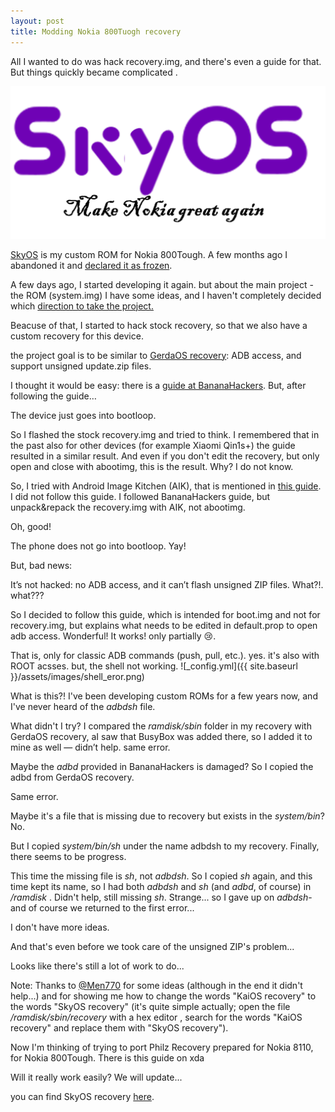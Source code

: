 ```yaml
---
layout: post
title: Modding Nokia 800Tuogh recovery
---
```


All I wanted to do was hack recovery.img, and there's even a guide for that. But things quickly became complicated .

![SkyOSlogo](https://raw.githubusercontent.com/AshiVered/SkyOS/main/res/logo.png)

[SkyOS](https://github.com/AshiVered/SkyOS) is my custom ROM for Nokia 800Tough. A few months ago I abandoned it and [declared it as frozen](https://github.com/AshiVered/SkyOS/issues/6).

A few days ago, I started developing it again. but about the main project - the ROM (system.img) I have some ideas, and I haven't completely decided which [direction to take the project.](https://github.com/AshiVered/SkyOS/discussions/7)

Beacuse of that, I started to hack stock recovery, so that we also have a custom recovery for this device.

the project goal is to be similar to [GerdaOS recovery](https://gitlab.com/project-pris/recovery): ADB access, and support unsigned update.zip files.

I thought it would be easy: there is a [guide at BananaHackers](https://wiki.bananahackers.net/root/recovery-mode).
But, after following the guide…

The device just goes into bootloop.

So I flashed the stock recovery.img and tried to think. I remembered that in the past also for other devices (for example Xiaomi Qin1s+) the guide resulted in a similar result. And even if you don't edit the recovery, but only open and close with abootimg, this is the result. Why? I do not know.

So, I tried with Android Image Kitchen (AIK), that is mentioned in [this guide](https://github.com/minhduc-bui1/nokia-leo/wiki/6.-ROOT:-Boot-partition-modifying).
I did not follow this guide. I followed BananaHackers guide, but unpack&repack the recovery.img with AIK, not abootimg.

Oh, good!

The phone does not go into bootloop. Yay!

But, bad news:

It’s not hacked: no ADB access, and it can’t flash unsigned ZIP files. What?!.  what???

So I decided to follow this guide, which is intended for boot.img and not for recovery.img, but explains what needs to be edited in default.prop to open adb access.
Wonderful! It works! only partially 😢.

That is, only for classic ADB commands (push, pull, etc.). yes. it's also with ROOT acsses. but, the shell not working.
![_config.yml]({{ site.baseurl }}/assets/images/shell_eror.png)

What is this?! I've been developing custom ROMs for a few years now, and I've never heard of the *adbdsh* file.

What didn't I try? I compared the *ramdisk/sbin* folder in my recovery with GerdaOS recovery, aI saw that BusyBox was added there, so I added it to mine as well — didn’t help. same error.

Maybe the *adbd* provided in BananaHackers is damaged? So I copied the adbd from GerdaOS recovery.

Same error.

Maybe it's a file that is missing due to recovery but exists in the *system/bin*? No.

But I copied *system/bin/sh* under the name adbdsh to my recovery. Finally, there seems to be progress.

This time the missing file is *sh*, not *adbdsh*. So I copied *sh* again, and this time kept its name, so I had both *adbdsh* and *sh* (and *adbd*, of course) in */ramdisk* . Didn't help, still missing *sh*. Strange... so I gave up on *adbdsh*- and of course we returned to the first error...

I don't have more ideas.

And that's even before we took care of the unsigned ZIP's problem...

Looks like there's still a lot of work to do...

Note: Thanks to [@Men770](https://github.com/men770) for some ideas (although in the end it didn't help...) and for showing me how to change the words "KaiOS recovery" to the words "SkyOS recovery" (it's quite simple actually; open the file */ramdisk/sbin/recovery* with a hex editor , search for the words "KaiOS recovery" and replace them with "SkyOS recovery").

Now I'm thinking of trying to port Philz Recovery prepared for Nokia 8110, for Nokia 800Tough. There is this guide on xda

Will it really work easily? We will update...

you can find SkyOS recovery [here](https://github.com/AshiVered/SkyOS-Recovery/).

